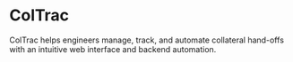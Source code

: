 # ColTrac
ColTrac helps engineers manage, track, and automate collateral hand-offs with an intuitive web interface and backend automation.
